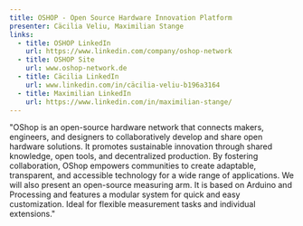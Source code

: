 ```yaml
---
title: OSHOP - Open Source Hardware Innovation Platform
presenter: Cäcilia Veliu, Maximilian Stange
links:
  - title: OSHOP LinkedIn
    url: https://www.linkedin.com/company/oshop-network 
  - title: OSHOP Site
    url: www.oshop-network.de
  - title: Cäcilia LinkedIn
    url: www.linkedin.com/in/cäcilia-veliu-b196a3164
  - title: Maximilian LinkedIn
    url: https://www.linkedin.com/in/maximilian-stange/
---
```


"OShop is an open-source hardware network that connects makers, engineers, and designers to collaboratively develop and share open hardware solutions. It promotes sustainable innovation through shared knowledge, open tools, and decentralized production. By fostering collaboration, OShop empowers communities to create adaptable, transparent, and accessible technology for a wide range of applications.
We will also present an open-source measuring arm. It is based on Arduino and Processing and features a modular system for quick and easy customization. Ideal for flexible measurement tasks and individual extensions."
